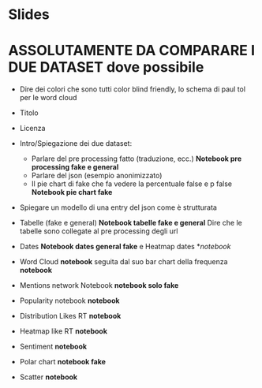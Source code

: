 # Slides

# ASSOLUTAMENTE DA COMPARARE I DUE DATASET dove possibile

- Dire dei colori che sono tutti color blind friendly, lo schema di paul tol per le word cloud
- Titolo
- Licenza
- Intro/Spiegazione dei due dataset:
    - Parlare del pre processing fatto (traduzione, ecc.) **Notebook pre processing fake e general**
    - Parlare del json (esempio anonimizzato)
    - Il pie chart di fake che fa vedere la percentuale false e p false **Notebook pie chart fake**
- Spiegare un modello di una entry del json come è strutturata
- Tabelle (fake e general) **Notebook tabelle fake e general** Dire che le tabelle sono collegate al pre processing degli url
- Dates **Notebook dates general fake** e Heatmap dates **notebook* 
- Word Cloud **notebook** seguita dal suo bar chart della frequenza **notebook**


- Mentions network Notebook **notebook solo fake**

- Popularity notebook **notebook**
- Distribution Likes RT **notebook**
- Heatmap like RT **notebook**

- Sentiment **notebook**

- Polar chart **notebook fake**

- Scatter **notebook**
